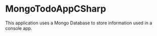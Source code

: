 # MongoTodoAppCSharp

This application uses a Mongo Database to store information used in a console app. 
